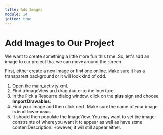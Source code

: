 ```yaml
---
title: Add Images
module: 14
jotted: true
---
```


# Add Images to Our Project

We want to create something a little more fun this time.  So, let's add an image to our project that we can move around the screen.

First, either create a new image or find one online.  Make sure it has a transparent background or it will look kind of odd.

1. Open the main_activity.xml.  
2. Find a ImageView and drag that onto the interface.
3. In the Pick a Resource dialog window, click on the **plus** sign and choose **Import Drawables**. 
4. Find your image and then click next. Make sure the name of your image is in all lower case.  
5. It should then populate the ImageView.  You may want to set the image constraints of where you want it to appear as well as have some contentDescription.  However, it will still appear either.

